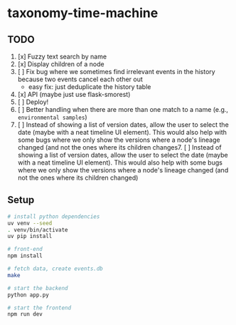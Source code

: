 # taxonomy-time-machine

## TODO

1. [x] Fuzzy text search by name
2. [x] Display children of a node
3. [ ] Fix bug where we sometimes find irrelevant events in the history because
   two events cancel each other out
   - easy fix: just deduplicate the history table
4. [x] API (maybe just use flask-smorest)
5. [ ] Deploy!
6. [ ] Better handling when there are more than one match to a name (e.g.,
   `environmental samples`)
7. [ ] Instead of showing a list of version dates, allow the user to select the
   date (maybe with a neat timeline UI element). This would also help with some
   bugs where we only show the versions where a node's lineage changed (and not
   the ones where its children changes7. [ ] Instead of showing a list of
   version dates, allow the user to select the date (maybe with a neat timeline
   UI element). This would also help with some bugs where we only show the
   versions where a node's lineage changed (and not the ones where its children
   changed)

## Setup

```sh
# install python dependencies
uv venv --seed
. venv/bin/activate
uv pip install

# front-end
npm install

# fetch data, create events.db
make

# start the backend
python app.py

# start the frontend
npm run dev
```
